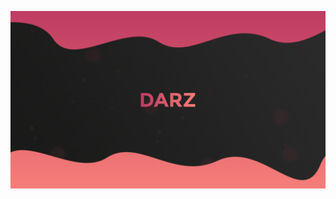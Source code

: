 ![banner](./darz.png)

<!-- # Hello! I'm **DARZ** 👋
- 🔭 I’m currently working on **Diamond DRM**.
- 🌱 I’m currently learning **web development** & **C, C++**.
- 💬 Meet me on [**discord**](http://discord.com/users/709064224252624936).

<!-- # Stats ✨
<img src="https://github-readme-stats.vercel.app/api/top-langs/?username=chmilhane">
-->
